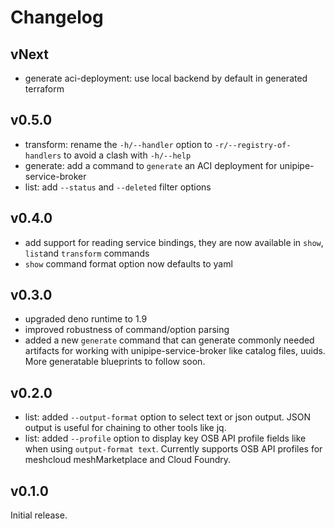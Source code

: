 # Changelog

## vNext

- generate aci-deployment: use local backend by default in generated terraform

## v0.5.0

- transform: rename the `-h/--handler` option to `-r/--registry-of-handlers` to avoid a clash with `-h/--help`
- generate: add a command to `generate` an ACI deployment for unipipe-service-broker
- list: add `--status` and `--deleted` filter options

## v0.4.0

- add support for reading service bindings, they are now available in `show`, `list`and `transform` commands
- `show` command format option now defaults to yaml

## v0.3.0

- upgraded deno runtime to 1.9
- improved robustness of command/option parsing
- added a new `generate` command that can generate commonly needed artifacts for working with unipipe-service-broker like catalog files, uuids. More generatable blueprints to follow soon.

## v0.2.0

- list: added `--output-format` option to select text or json output. JSON output is useful for chaining to other tools like jq.
- list: added `--profile` option to display key OSB API profile fields like when using `output-format text`. Currently supports OSB API profiles for meshcloud meshMarketplace and Cloud Foundry.

## v0.1.0

Initial release.
